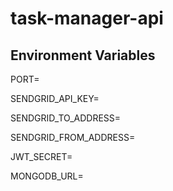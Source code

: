 # task-manager-api

## Environment Variables

PORT=

SENDGRID_API_KEY=

SENDGRID_TO_ADDRESS=

SENDGRID_FROM_ADDRESS=

JWT_SECRET=

MONGODB_URL=
